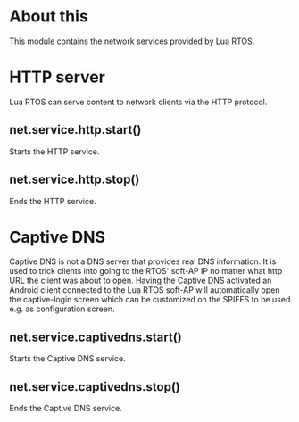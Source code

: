 # About this

This module contains the network services provided by Lua RTOS.

# HTTP server

Lua RTOS can serve content to network clients via the HTTP protocol.

## net.service.http.start()

Starts the HTTP service.

## net.service.http.stop()

Ends the HTTP service.

# Captive DNS

Captive DNS is not a DNS server that provides real DNS information.
It is used to trick clients into going to the RTOS' soft-AP IP no matter what http URL the client was about to open. Having the Captive DNS activated an Android client connected to the Lua RTOS soft-AP will automatically open the captive-login screen which can be customized on the SPIFFS to be used e.g. as configuration screen.

## net.service.captivedns.start()

Starts the Captive DNS service.

## net.service.captivedns.stop()

Ends the Captive DNS service.

